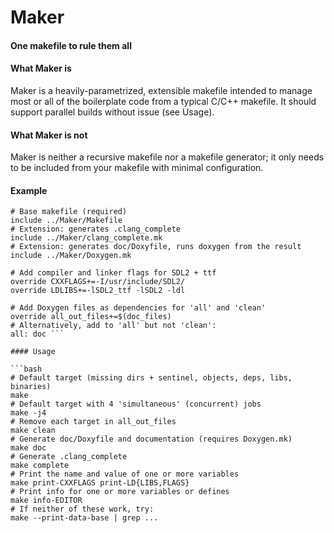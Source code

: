 # Maker
#### One makefile to rule them all

#### What Maker is

Maker is a heavily-parametrized, extensible  makefile intended to manage most
or all of the boilerplate code from a typical C/C++ makefile. It should support
parallel builds without issue (see Usage).

#### What Maker is not

Maker is neither a recursive makefile nor a makefile generator; it only needs
to be included from your makefile with minimal configuration.

#### Example

```make
# Base makefile (required)
include ../Maker/Makefile
# Extension: generates .clang_complete
include ../Maker/clang_complete.mk
# Extension: generates doc/Doxyfile, runs doxygen from the result
include ../Maker/Doxygen.mk

# Add compiler and linker flags for SDL2 + ttf
override CXXFLAGS+=-I/usr/include/SDL2/
override LDLIBS+=-lSDL2_ttf -lSDL2 -ldl

# Add Doxygen files as dependencies for 'all' and 'clean'
override all_out_files+=$(doc_files)
# Alternatively, add to 'all' but not 'clean':
all: doc ```

#### Usage

```bash
# Default target (missing dirs + sentinel, objects, deps, libs, binaries)
make
# Default target with 4 'simultaneous' (concurrent) jobs
make -j4
# Remove each target in all_out_files
make clean
# Generate doc/Doxyfile and documentation (requires Doxygen.mk)
make doc
# Generate .clang_complete
make complete
# Print the name and value of one or more variables
make print-CXXFLAGS print-LD{LIBS,FLAGS}
# Print info for one or more variables or defines
make info-EDITOR
# If neither of these work, try:
make --print-data-base | grep ...
```
